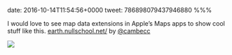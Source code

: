 date: 2016-10-14T11:54:56+0000
tweet: 786898079437946880
%%%

I would love to see map data extensions in Apple’s Maps apps to show cool stuff like this. [earth.nullschool.net/](https://earth.nullschool.net/) by [@cambecc](https://twitter.com/cambecc)

![](CuuflQDWAAAgMYn.jpg)
